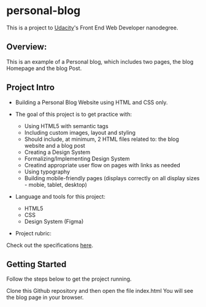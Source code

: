 # personal-blog

This is a project to [Udacity](https://www.udacity.com/us)'s Front End Web Developer nanodegree.

## Overview:

This is an example of a Personal blog, which includes two pages, the blog Homepage and the blog Post.

## Project Intro

* Building a Personal Blog Website using HTML and CSS only.

* The goal of this project is to get practice with:

  - Using HTML5 with semantic tags
  - Including custom images, layout and styling
  - Should include, at minimum, 2 HTML files related to: the blog website and a blog post
  - Creating a Design System
  - Formalizing/Implementing Design System
  - Creatind appropriate user flow on pages with links as needed 
  - Using typography
  - Building mobile-friendly pages (displays correctly on all display sizes - mobie, tablet, desktop)

* Language and tools for this project:

  - HTML5
  - CSS
  - Design System (Figma)

* Project rubric: 

Check out the specifications [here](https://review.udacity.com/#!/rubrics/2668/view).

## Getting Started

Follow the steps below to get the project running.

Clone this Github repository and then open the file index.html
You will see the blog page in your browser.
